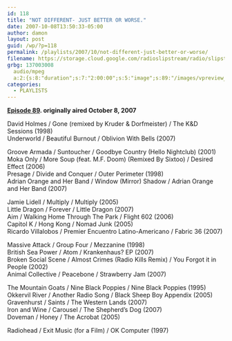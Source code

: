 ```yaml
---
id: 118
title: "NOT DIFFERENT- JUST BETTER OR WORSE."
date: 2007-10-08T13:50:33-05:00
author: damon
layout: post
guid: /wp/?p=118
permalink: /playlists/2007/10/not-different-just-better-or-worse/
filename: https://storage.cloud.google.com/radioslipstream/radio/slipstream-89.mp3
grbg: 137003008
  audio/mpeg
  a:2:{s:8:"duration";s:7:"2:00:00";s:5:"image";s:89:"/images/vpreview_center.png";}
categories:
  - PLAYLISTS
---
```


**[Episode 89](https://storage.cloud.google.com/radioslipstream/radio/slipstream-89.mp3). originally aired October 8, 2007**

David Holmes / Gone (remixed by Kruder & Dorfmeister) / The K&D Sessions (1998)  
Underworld / Beautiful Burnout / Oblivion With Bells (2007)

Groove Armada / Suntoucher / Goodbye Country (Hello Nightclub) (2001)  
Moka Only / More Soup (feat. M.F. Doom) (Remixed By Sixtoo) / Desired Effect (2006)  
Presage / Divide and Conquer / Outer Perimeter (1998)  
Adrian Orange and Her Band / Window (Mirror) Shadow / Adrian Orange and Her Band (2007)

Jamie Lidell / Multiply / Multiply (2005)  
Little Dragon / Forever / Little Dragon (2007)  
Aim / Walking Home Through The Park / Flight 602 (2006)  
Capitol K / Hong Kong / Nomad Junk (2005)  
Ricardo Villalobos / Premier Encuentro Latino-Americano / Fabric 36 (2007)

Massive Attack / Group Four / Mezzanine (1998)  
British Sea Power / Atom / Krankenhaus? EP (2007)  
Broken Social Scene / Almost Crimes (Radio Kills Remix) / You Forgot it in People (2002)  
Animal Collective / Peacebone / Strawberry Jam (2007)

The Mountain Goats / Nine Black Poppies / Nine Black Poppies (1995)  
Okkervil River / Another Radio Song / Black Sheep Boy Appendix (2005)  
Gravenhurst / Saints / The Western Lands (2007)  
Iron and Wine / Carousel / The Shepherd’s Dog (2007)  
Doveman / Honey / The Acrobat (2005)

Radiohead / Exit Music (for a Film) / OK Computer (1997)
